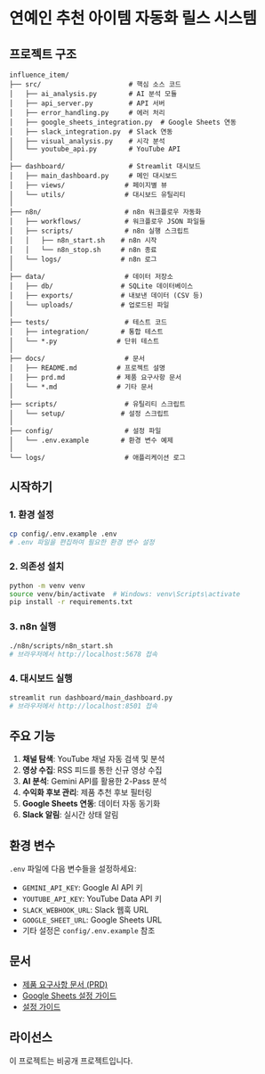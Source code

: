 # 연예인 추천 아이템 자동화 릴스 시스템

## 프로젝트 구조

```
influence_item/
├── src/                      # 핵심 소스 코드
│   ├── ai_analysis.py        # AI 분석 모듈
│   ├── api_server.py         # API 서버
│   ├── error_handling.py     # 에러 처리
│   ├── google_sheets_integration.py  # Google Sheets 연동
│   ├── slack_integration.py  # Slack 연동
│   ├── visual_analysis.py    # 시각 분석
│   └── youtube_api.py        # YouTube API
│
├── dashboard/                # Streamlit 대시보드
│   ├── main_dashboard.py     # 메인 대시보드
│   ├── views/               # 페이지별 뷰
│   └── utils/               # 대시보드 유틸리티
│
├── n8n/                     # n8n 워크플로우 자동화
│   ├── workflows/           # 워크플로우 JSON 파일들
│   ├── scripts/             # n8n 실행 스크립트
│   │   ├── n8n_start.sh    # n8n 시작
│   │   └── n8n_stop.sh     # n8n 종료
│   └── logs/               # n8n 로그
│
├── data/                    # 데이터 저장소
│   ├── db/                 # SQLite 데이터베이스
│   ├── exports/            # 내보낸 데이터 (CSV 등)
│   └── uploads/            # 업로드된 파일
│
├── tests/                   # 테스트 코드
│   ├── integration/        # 통합 테스트
│   └── *.py               # 단위 테스트
│
├── docs/                    # 문서
│   ├── README.md          # 프로젝트 설명
│   ├── prd.md             # 제품 요구사항 문서
│   └── *.md               # 기타 문서
│
├── scripts/                 # 유틸리티 스크립트
│   └── setup/              # 설정 스크립트
│
├── config/                  # 설정 파일
│   └── .env.example        # 환경 변수 예제
│
└── logs/                    # 애플리케이션 로그
```

## 시작하기

### 1. 환경 설정
```bash
cp config/.env.example .env
# .env 파일을 편집하여 필요한 환경 변수 설정
```

### 2. 의존성 설치
```bash
python -m venv venv
source venv/bin/activate  # Windows: venv\Scripts\activate
pip install -r requirements.txt
```

### 3. n8n 실행
```bash
./n8n/scripts/n8n_start.sh
# 브라우저에서 http://localhost:5678 접속
```

### 4. 대시보드 실행
```bash
streamlit run dashboard/main_dashboard.py
# 브라우저에서 http://localhost:8501 접속
```

## 주요 기능

1. **채널 탐색**: YouTube 채널 자동 검색 및 분석
2. **영상 수집**: RSS 피드를 통한 신규 영상 수집
3. **AI 분석**: Gemini API를 활용한 2-Pass 분석
4. **수익화 후보 관리**: 제품 추천 후보 필터링
5. **Google Sheets 연동**: 데이터 자동 동기화
6. **Slack 알림**: 실시간 상태 알림

## 환경 변수

`.env` 파일에 다음 변수들을 설정하세요:
- `GEMINI_API_KEY`: Google AI API 키
- `YOUTUBE_API_KEY`: YouTube Data API 키
- `SLACK_WEBHOOK_URL`: Slack 웹훅 URL
- `GOOGLE_SHEET_URL`: Google Sheets URL
- 기타 설정은 `config/.env.example` 참조

## 문서

- [제품 요구사항 문서 (PRD)](docs/prd.md)
- [Google Sheets 설정 가이드](docs/google_sheets_setup_guide.md)
- [설정 가이드](docs/setup_google_apps_script.md)

## 라이선스

이 프로젝트는 비공개 프로젝트입니다.